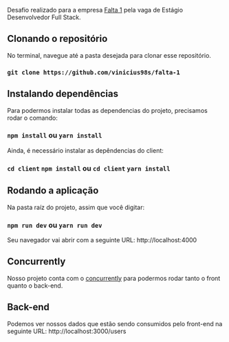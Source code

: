 Desafio realizado para a empresa [Falta 1](http://www.falta1app.com.br/) pela vaga de Estágio Desenvolvedor Full Stack.

## Clonando o repositório
No terminal, navegue até a pasta desejada para clonar esse repositório.
### `git clone https://github.com/vinicius98s/falta-1`


## Instalando dependências
Para podermos instalar todas as dependencias do projeto, precisamos rodar o comando:
### `npm install` ou `yarn install`

Ainda, é necessário instalar as depêndencias do client:
### `cd client` `npm install` ou `cd client` `yarn install`

## Rodando a aplicação
Na pasta raíz do projeto, assim que você digitar:
### `npm run dev` ou `yarn run dev`
Seu navegador vai abrir com a seguinte URL: http://localhost:4000

## Concurrently
Nosso projeto conta com o [concurrently](https://www.npmjs.com/package/concurrently) para podermos rodar tanto o front quanto o back-end.

## Back-end
Podemos ver nossos dados que estão sendo consumidos pelo front-end na seguinte URL: http://localhost:3000/users
